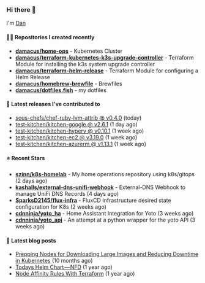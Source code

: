 

### Hi there 👋

I'm [Dan](https://medium.com/@dan.m.webb)

#### 👨‍💻 Repositories I created recently
- **[damacus/home-ops](https://github.com/damacus/home-ops)** - Kubernetes Cluster
- **[damacus/terraform-kubernetes-k3s-upgrade-controller](https://github.com/damacus/terraform-kubernetes-k3s-upgrade-controller)** - Terraform Module for installing the k3s system upgrade controller
- **[damacus/terraform-helm-release](https://github.com/damacus/terraform-helm-release)** - Terraform Module for configuring a Helm Release
- **[damacus/homebrew-brewfile](https://github.com/damacus/homebrew-brewfile)** - Brewfiles
- **[damacus/dotfiles.fish](https://github.com/damacus/dotfiles.fish)** - my dotfiles

#### 🚀 Latest releases I've contributed to


- [sous-chefs/chef-ruby-lvm-attrib @ v0.4.0](https://github.com/sous-chefs/chef-ruby-lvm-attrib/releases/tag/v0.4.0) (today)
- [test-kitchen/kitchen-google @ v2.6.1](https://github.com/test-kitchen/kitchen-google/releases/tag/v2.6.1) (1 day ago)
- [test-kitchen/kitchen-hyperv @ v0.10.1](https://github.com/test-kitchen/kitchen-hyperv/releases/tag/v0.10.1) (1 week ago)
- [test-kitchen/kitchen-ec2 @ v3.19.0](https://github.com/test-kitchen/kitchen-ec2/releases/tag/v3.19.0) (1 week ago)
- [test-kitchen/kitchen-azurerm @ v1.13.1](https://github.com/test-kitchen/kitchen-azurerm/releases/tag/v1.13.1) (1 week ago)

#### ⭐ Recent Stars


- **[szinn/k8s-homelab](https://github.com/szinn/k8s-homelab)** - My home operations repository using k8s/gitops (2 days ago)
- **[kashalls/external-dns-unifi-webhook](https://github.com/kashalls/external-dns-unifi-webhook)** - External-DNS Webhook to manage UniFi DNS Records (4 days ago)
- **[SparksD2145/flux-infra](https://github.com/SparksD2145/flux-infra)** - FluxCD Infrastructure desired state configuration for K8s (2 weeks ago)
- **[cdnninja/yoto_ha](https://github.com/cdnninja/yoto_ha)** - Home Assistant Integration for Yoto (3 weeks ago)
- **[cdnninja/yoto_api](https://github.com/cdnninja/yoto_api)** - An attempt at a python wrapper for the yoto API (3 weeks ago)

#### 📄 Latest blog posts
- [Prepping Nodes for Downloading Large Images and Reducing Downtime in Kubernetes](https://medium.com/@dan.m.webb/prepping-nodes-for-downloading-large-images-and-reducing-downtime-in-kubernetes-551ead53f0?source=rss-bbba9c670f6e------2) (10 months ago)
- [Todays Helm Chart — NFD](https://medium.com/@dan.m.webb/todays-helm-chart-nfd-efe64f156edd?source=rss-bbba9c670f6e------2) (1 year ago)
- [Node Affinity Rules With Terraform](https://awstip.com/node-affinity-rules-with-terraform-a0766e0bb1da?source=rss-bbba9c670f6e------2) (1 year ago)
